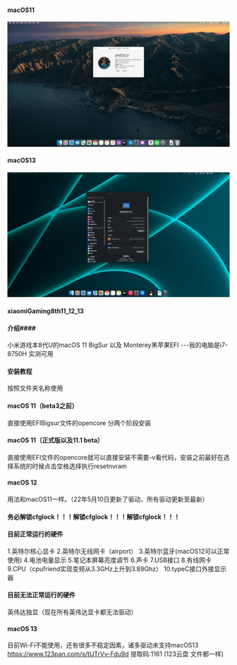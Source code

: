 #### macOS11 ####
![macOS11](https://github.com/1161474617/xiaomiGaming8th11_12_13/blob/master/BigSur.png)
#### macOS13 ####
![macOS13](https://github.com/1161474617/xiaomiGaming8th11_12_13/blob/master/macOS13.png)

#### xiaomiGaming8th11_12_13 #### 
#### 介绍#### 
小米游戏本8代U的macOS 11 BigSur 以及 Monterey黑苹果EFI
---我的电脑是i7-8750H 实测可用

#### 安装教程
按照文件夹名称使用
#### macOS 11（beta3之前）
直接使用EFIBigsur文件的opencore 分两个阶段安装
#### macOS 11（正式版以及11.1 beta）
直接使用EFI文件的opencore就可以直接安装不需要-v看代码，安装之前最好在选择系统的时候点击空格选择执行resetnvram 

#### macOS 12
用法和macOS11一样。（22年5月10日更新了驱动，所有驱动更新至最新）


#### 务必解锁cfglock！！！解锁cfglock！！！解锁cfglock！！！ ####
#### 目前正常运行的硬件 ####
1.英特尔核心显卡
2.英特尔无线网卡（airport）
3.英特尔蓝牙(macOS12可以正常使用)
4.电池电量显示
5.笔记本屏幕亮度调节
6.声卡
7.USB接口
8.有线网卡
9.CPU（cpufriend实现变频从3.3GHz上升到3.89Ghz）
10.typeC接口外接显示器
#### 目前无法正常运行的硬件 ####
英伟达独显（现在所有英伟达显卡都无法驱动）

#### macOS 13 ####
目前Wi-Fi不能使用，还有很多不稳定因素，诸多驱动未支持macOS13
https://www.123pan.com/s/tUTrVv-Fdu9d 提取码:1161 (123云盘 文件都一样)

